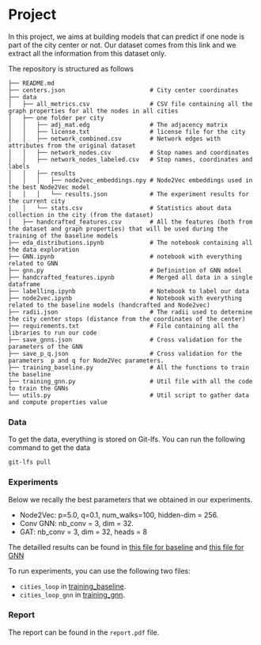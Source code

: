 # Project

In this project, we aims at building models that can predict if one node is part of the city center or not. Our dataset comes from this link and we extract all the information from this dataset only.

The repository is structured as follows 

```
├── README.md
├── centers.json						# City center coordinates 
├── data
│   ├── all_metrics.csv					# CSV file containing all the graph properties for all the nodes in all cities
│   ├── one folder per city
│   │   ├── adj_mat.edg					# The adjacency matrix
│   │   ├── license.txt					# license file for the city
│   │   ├── network_combined.csv		# Network edges with attributes from the original dataset
│   │   ├── network_nodes.csv			# Stop names and coordinates
│   │   ├── network_nodes_labeled.csv	# Stop names, coordinates and labels
│   │   ├── results
│   │   │   ├── node2vec_embeddings.npy	# Node2Vec embeddings used in the best Node2Vec model
│   │   │   └── results.json			# The experiment results for the current city
│   │   └── stats.csv					# Statistics about data collection in the city (from the dataset)
│   ├── handcrafted_features.csv		# All the features (both from the dataset and graph properties) that will be used during the training of the baseline models
├── eda_distributions.ipynb				# The notebook containing all the data exploration
├── GNN.ipynb							# notebook with everything related to GNN
├── gnn.py								# Definintion of GNN mdoel
├── handcrafted_features.ipynb			# Merged all data in a single dataframe
├── labelling.ipynb						# Notebook to label our data
├── node2vec.ipynb						# Notebook with everything related to the baseline models (handcrafted and Node2vec)
├── radii.json							# The radii used to determine the city center stops (distance from the coordinates of the center) 
├── requirements.txt					# File containing all the libraries to run our code
├── save_gnns.json						# Cross validation for the parameters of the GNN
├── save_p_q.json						# Cross validation for the parameters  p and q for Node2Vec parameters. 
├── training_baseline.py				# All the functions to train the baseline
├── training_gnn.py						# Util file with all the code to train the GNNs
└── utils.py							# Util script to gather data and compute properties value

```

### Data
To get the data, everything is stored on Git-lfs. You can run the following command to get the data

```
git-lfs pull
```

### Experiments
Below we recally the best parameters that we obtained in our experiments. 

- Node2Vec: p=5.0, q=0.1, num_walks=100, hidden-dim = 256.
- Conv GNN: nb_conv = 3, dim = 32. 
- GAT: nb_conv = 3, dim = 32, heads = 8

The detailled results can be found in [this file for baseline](save_p_q.json) and [this file for GNN](save_gnns.json)

To run experiments, you can use the following two files: 

- `cities_loop` in [training_baseline](training_baseline.py).
- `cities_loop_gnn` in [training_gnn](training_gnn.py).


### Report
The report can be found in the `report.pdf` file.